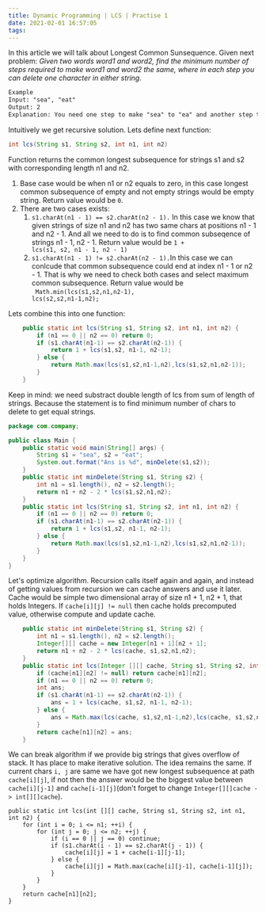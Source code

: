 ```yaml
---
title: Dynamic Programming | LCS | Practise 1
date: 2021-02-01 16:57:05
tags:
---
```


In this article we will talk about Longest Common Sunsequence. 
Given next problem:
*Given two words word1 and word2, find the minimum number of steps required to make word1 and word2 the same, where in each step you can delete one character in either string.*

```txt
Example
Input: "sea", "eat"
Output: 2
Explanation: You need one step to make "sea" to "ea" and another step to make "eat" to "ea".
```

Intuitively we get recursive solution. Lets define next function:

```java
int lcs(String s1, String s2, int n1, int n2) 
```

Function returns the common longest subsequence for strings s1 and s2 with corresponding length n1 and n2.

1. Base case would be when n1 or n2 equals to zero, in this case longest common subsequence of empty and not empty strings would be empty string. Return value would be <code>0</code>.
2. There are two cases exists:
   1. <code>s1.charAt(n1 - 1) == s2.charAt(n2 - 1).</code> In this case we know that given strings of size n1 and n2 has two same chars at positions n1 - 1 and n2 - 1. And all we need to do is to find common subseqence of strings n1 - 1, n2 - 1. Return value would be <code>1 + lcs(s1, s2, n1 - 1, n2 - 1)</code>
   2. <code>s1.charAt(n1 - 1) != s2.charAt(n2 - 1).</code>In this case we can conlcude that common subsequence could end at index n1 - 1 or n2 - 1. That is why we need to check both cases and select maximum common subsequence. Return value would be <code> Math.min(lcs(s1,s2,n1,n2-1), lcs(s2,s2,n1-1,n2);</code>

Lets combine this into one function:

```java
    public static int lcs(String s1, String s2, int n1, int n2) {
        if (n1 == 0 || n2 == 0) return 0;
        if (s1.charAt(n1-1) == s2.charAt(n2-1)) {
            return 1 + lcs(s1,s2, n1-1, n2-1);
        } else {
            return Math.max(lcs(s1,s2,n1-1,n2),lcs(s1,s2,n1,n2-1));
        }
    }
```

Keep in mind: we need substract double length of lcs from sum of length of strings. Because the statement is to find minimum number of chars to delete to get equal strings. 

```java
package com.company;

public class Main {
    public static void main(String[] args) {
        String s1 = "sea", s2 = "eat";
        System.out.format("Ans is %d", minDelete(s1,s2));
    }
    public static int minDelete(String s1, String s2) {
        int n1 = s1.length(), n2 = s2.length();
        return n1 + n2 - 2 * lcs(s1,s2,n1,n2);
    }
    public static int lcs(String s1, String s2, int n1, int n2) {
        if (n1 == 0 || n2 == 0) return 0;
        if (s1.charAt(n1-1) == s2.charAt(n2-1)) {
            return 1 + lcs(s1,s2, n1-1, n2-1);
        } else {
            return Math.max(lcs(s1,s2,n1-1,n2),lcs(s1,s2,n1,n2-1));
        }
    }
}
```

Let's optimize algorithm. Recursion calls itself again and again, and instead of getting values from recursion we can cache answers and use it later. Cache would be simple two dimensional array of size n1 + 1, n2 + 1, that holds Integers. If `cache[i][j] != null` then cache holds precomputed value, otherwise compute and update cache.
```java
    public static int minDelete(String s1, String s2) {
        int n1 = s1.length(), n2 = s2.length();
        Integer[][] cache = new Integer[n1 + 1][n2 + 1];
        return n1 + n2 - 2 * lcs(cache, s1,s2,n1,n2);
    }
    public static int lcs(Integer [][] cache, String s1, String s2, int n1, int n2) {
        if (cache[n1][n2] != null) return cache[n1][n2];
        if (n1 == 0 || n2 == 0) return 0;
        int ans;
        if (s1.charAt(n1-1) == s2.charAt(n2-1)) {
            ans = 1 + lcs(cache, s1,s2, n1-1, n2-1);
        } else {
            ans = Math.max(lcs(cache, s1,s2,n1-1,n2),lcs(cache, s1,s2,n1,n2-1));
        }
        return cache[n1][n2] = ans;
    }
```

We can break algorithm if we provide big strings that gives overflow of stack. It has place to make iterative solution. The idea remains the same. If current chars `i, j` are same we have got new longest subsequence at path `cache[i][j]`, if not then the answer would be the biggest value between `cache[i][j-1]` and `cache[i-1][j]`(don't forget to change `Integer[][]cache -> int[][]cache`).

```
public static int lcs(int [][] cache, String s1, String s2, int n1, int n2) {
    for (int i = 0; i <= n1; ++i) {
        for (int j = 0; j <= n2; ++j) {
            if (i == 0 || j == 0) continue;
            if (s1.charAt(i - 1) == s2.charAt(j - 1)) {
                cache[i][j] = 1 + cache[i-1][j-1];
            } else {
                cache[i][j] = Math.max(cache[i][j-1], cache[i-1][j]);
            }
        }
    }
    return cache[n1][n2];
}
```

 
